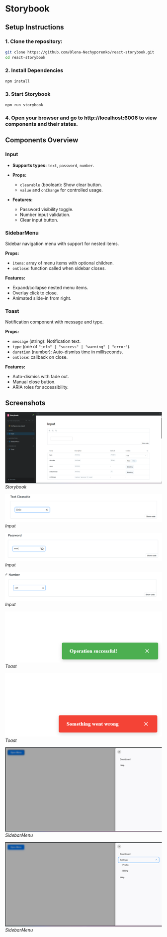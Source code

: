 # Storybook

## Setup Instructions

### 1. Clone the repository:

```bash
git clone https://github.com/Olena-Nechyporenko/react-storybook.git
cd react-storybook
```

### 2. Install Dependencies

```bash
npm install
```

### 3. Start Storybook

```bash
npm run storybook
```

### 4. Open your browser and go to http://localhost:6006 to view components and their states.

## Components Overview

### Input

- **Supports types:** `text`, `password`, `number`.

- **Props:**

  - `clearable` (boolean): Show clear button.
  - `value` and `onChange` for controlled usage.

- **Features:**
  - Password visibility toggle.
  - Number input validation.
  - Clear input button.

### SidebarMenu

Sidebar navigation menu with support for nested items.

**Props:**

- `items`: array of menu items with optional children.
- `onClose`: function called when sidebar closes.

**Features:**

- Expand/collapse nested menu items.
- Overlay click to close.
- Animated slide-in from right.

### Toast

Notification component with message and type.

**Props:**

- `message` (string): Notification text.
- `type` (one of `"info" | "success" | "warning" | "error"`).
- `duration` (number): Auto-dismiss time in milliseconds.
- `onClose`: callback on close.

**Features:**

- Auto-dismiss with fade out.
- Manual close button.
- ARIA roles for accessibility.

## Screenshots

![Storybook](/assets/storybook.png) _Storybook_

![Storybook](/assets/input-1.png) _Input_

![Storybook](/assets/input-2.png) _Input_

![Storybook](/assets/input-3.png) _Input_

![Storybook](/assets/toast-1.png) _Toast_

![Storybook](/assets/toast-2.png) _Toast_

![Storybook](/assets/menu-1.png) _SidebarMenu_

![Storybook](/assets/menu-2.png) _SidebarMenu_

